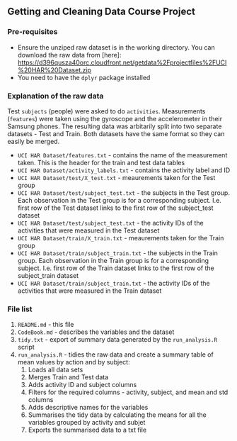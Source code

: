 ## Getting and Cleaning Data Course Project

### Pre-requisites
* Ensure the unziped raw dataset is in the working directory. You can download the raw data from [here]: https://d396qusza40orc.cloudfront.net/getdata%2Fprojectfiles%2FUCI%20HAR%20Dataset.zip
* You need to have the `dplyr` package installed

### Explanation of the raw data
Test `subjects` (people) were asked to do `activities`. Measurements (`features`) were taken using the gyroscope and the accelerometer in their Samsung phones. The resulting data was arbitarily split into two separate datasets - Test and Train. Both datasets have the same format so they can easily be merged.
* `UCI HAR Dataset/features.txt` - contains the name of the measurement taken. This is the header for the train and test data tables
* `UCI HAR Dataset/activity_labels.txt` - contains the activity label and ID
* `UCI HAR Dataset/test/X_test.txt` - meaurements taken for the Test group
* `UCI HAR Dataset/test/subject_test.txt` - the subjects in the Test group. Each observation in the Test group is for a corresponding subject. I.e. first row of the Test dataset links to the first row of the subject_test dataset
* `UCI HAR Dataset/test/subject_test.txt` - the activity IDs of the activities that were measured in the Test dataset
* `UCI HAR Dataset/train/X_train.txt` - meaurements taken for the Train group
* `UCI HAR Dataset/train/subject_train.txt` - the subjects in the Train group. Each observation in the Train group is for a corresponding subject. I.e. first row of the Train dataset links to the first row of the subject_train dataset
* `UCI HAR Dataset/train/subject_train.txt` - the activity IDs of the activities that were measured in the Train dataset


### File list
1. `README.md` - this file
2. `CodeBook.md` - describes the variables and the dataset
3. `tidy.txt` - export of summary data generated by the `run_analysis.R` script
4. `run_analysis.R` - tidies the raw data and create a summary table of mean values by action and by subject:
   1. Loads all data sets
   2. Merges Train and Test data
   3. Adds activity ID and subject columns
   4. Filters for the required columns - activity, subject, and mean and std columns
   5. Adds descriptive names for the variables
   6. Summarises the tidy data by calculating the means for all the variables grouped by activity and subjet
   7. Exports the summarised data to a txt file

